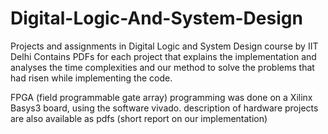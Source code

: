 # Digital-Logic-And-System-Design
Projects and assignments in Digital Logic and System Design course by IIT Delhi
Contains PDFs for each project that explains the implementation and analyses the time complexities and our method to solve the problems that had risen while implementing the code.

FPGA (field programmable gate array) programming was done on a Xilinx Basys3 board, using the software vivado. description of hardware projects are also available as pdfs (short report on our implementation)
